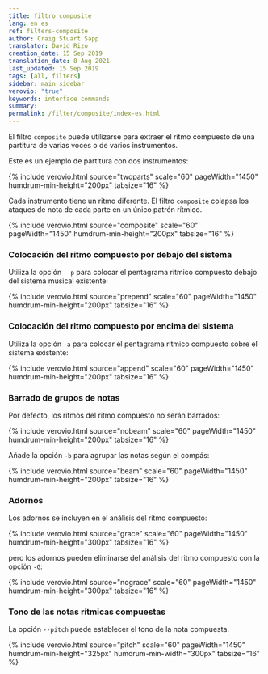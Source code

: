 ```yaml
---
title: filtro composite
lang: en es
ref: filters-composite
author: Craig Stuart Sapp
translator: David Rizo
creation_date: 15 Sep 2019
translation_date: 8 Aug 2021
last_updated: 15 Sep 2019
tags: [all, filters]
sidebar: main_sidebar
verovio: "true"
keywords: interface commands 
summary: 
permalink: /filter/composite/index-es.html
---
```

El filtro `composite` puede utilizarse para extraer el ritmo compuesto de una partitura de varias voces o de varios instrumentos.


Este es un ejemplo de partitura con dos instrumentos:

{% include verovio.html
	source="twoparts"
	scale="60"
	pageWidth="1450"
	humdrum-min-height="200px"
	tabsize="16"
%}
<script type="text/x-humdrum" id="twoparts">
**kern	**kern
*M4/4	*M4/4
4c	2c
4d	.
2e	4d
.	4e
=	=
*-	*-
</script>
Cada instrumento tiene un ritmo diferente.  El filtro `composite` colapsa los ataques de nota de cada parte en un único patrón rítmico.

{% include verovio.html
	source="composite"
	scale="60"
	pageWidth="1450"
	humdrum-min-height="200px"
	tabsize="16"
%}
<script type="text/x-humdrum" id="composite">
!!!filter: composite
**kern	**kern
*M4/4	*M4/4
4c	2c
4d	.
2e	4d
.	4e
=	=
*-	*-
</script>


### Colocación del ritmo compuesto por debajo del sistema ###
Utiliza la opción `- p` para colocar el pentagrama rítmico compuesto debajo del sistema musical existente:


{% include verovio.html
	source="prepend"
	scale="60"
	pageWidth="1450"
	humdrum-min-height="200px"
	tabsize="16"
%}
<script type="text/x-humdrum" id="prepend">
!!!filter: composite -p
**kern	**kern
*M4/4	*M4/4
4c	2c
4d	.
2e	4d
.	4e
=	=
*-	*-
</script>


### Colocación del ritmo compuesto por encima del sistema ###

Utiliza la opción `-a` para colocar el pentagrama rítmico compuesto sobre el sistema existente:


{% include verovio.html
	source="append"
	scale="60"
	pageWidth="1450"
	humdrum-min-height="200px"
	tabsize="16"
%}
<script type="text/x-humdrum" id="append">
!!!filter: composite -a
**kern	**kern
*M4/4	*M4/4
4c	2c
4d	.
2e	4d
.	4e
=	=
*-	*-
</script>


### Barrado de grupos de notas ### 

Por defecto, los ritmos del ritmo compuesto no serán barrados:

{% include verovio.html
	source="nobeam"
	scale="60"
	pageWidth="1450"
	humdrum-min-height="200px"
	tabsize="16"
%}
<script type="text/x-humdrum" id="nobeam">
!!!filter: composite -p
**kern	**kern
*M4/4	*M4/4
4c	2c
16dL	.
8d	.
16dJ	.
2e	8dL
.	8dJ
.	4e
=	=
*-	*-
</script>

Añade la opción `-b` para agrupar las notas según el compás:

{% include verovio.html
	source="beam"
	scale="60"
	pageWidth="1450"
	humdrum-min-height="200px"
	tabsize="16"
%}
<script type="text/x-humdrum" id="beam">
!!!filter: composite -pb
**kern	**kern
*M4/4	*M4/4
4c	2c
16dL	.
8d	.
16dJ	.
2e	8dL
.	8dJ
.	4e
=	=
*-	*-
</script>


### Adornos ### 
Los adornos se incluyen en el análisis del ritmo compuesto:

{% include verovio.html
	source="grace"
	scale="60"
	pageWidth="1450"
	humdrum-min-height="300px"
	tabsize="16"
%}
<script type="text/x-humdrum" id="grace">
!!!filter: composite -pb
**kern	**kern
*M4/4	*M4/4
.	16qdL
.	16qdJ
4c	2c
16dL	.
8d	.
16dJ	.
8qf	.
2e	8dL
.	8dJ
.	4e
=	=
*-	*-
</script>

pero los adornos pueden eliminarse del análisis del ritmo compuesto con la opción `-G`:


{% include verovio.html
	source="nograce"
	scale="60"
	pageWidth="1450"
	humdrum-min-height="300px"
	tabsize="16"
%}
<script type="text/x-humdrum" id="nograce">
!!!filter: composite -pbG
**kern	**kern
*M4/4	*M4/4
.	16qdL
.	16qdJ
4c	2c
16dL	.
8d	.
16dJ	.
8qf	.
2e	8dL
.	8dJ
.	4e
=	=
*-	*-
</script>


### Tono de las notas rítmicas compuestas ###
La opción `--pitch` puede establecer el tono de la nota compuesta.

{% include verovio.html
	source="pitch"
	scale="60"
	pageWidth="1450"
	humdrum-min-height="325px"
	humdrum-min-width="300px"
	tabsize="16"
%}
<script type="text/x-humdrum" id="pitch">
!!!filter: composite -pbG --pitch f#
**kern	**kern
*k[f#]	*k[f#]
*M4/4	*M4/4
=1	=1
.	16qdL
.	16qdJ
4c	2c
16dL	.
8d	.
16dJ	.
8qf#	.
2e	8dL
.	8dJ
.	4e
=	=
*-	*-
</script>

